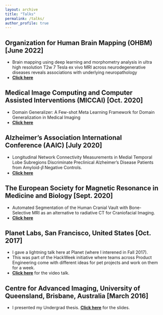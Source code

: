 ```yaml
---
layout: archive
title: "Talks"
permalink: /talks/
author_profile: true
---
```


<!--
## Introduction to Domain Adaptation and Generalization [2018]
* Research talk at several venues: School of Computer Science, Montreal AI Symposium, Montreal Neurological Institute and Imagia Inc., Montreal
* [**Click here**](https://drive.google.com/drive/folders/1t5yFeo0aNoC7E9l8lDRBM6itRiMSSG_Y?usp=sharing) for the slides. 
-->

<!--
## Montreal AI Symposium, Montreal, Canada [August 2018]
* Presented a poster on Modality Generalizer: A Meta Learning Framework for Domain Generalization in Medical Imaging
* [**Click here**](https://drive.google.com/file/d/1zBAKiiXr1-HIOd3-5-InWHX7zY48wDwW/view?usp=sharing) for the poster.
-->

## Organization for Human Brain Mapping (OHBM) [June 2022]
* Brain mapping using deep learning and morphometry analysis in ultra high resolution T2w 7 Tesla ex vivo MRI across neurodegenerative diseases reveals associations with underlying neuropathology
* [**Click here**](https://youtu.be/e1XtdM61gkY)


## Medical Image Computing and Computer Assisted Interventions (MICCAI) [Oct. 2020]
* Domain Generalizer: A Few-shot Meta Learning Framework for Domain Generalization in Medical Imaging 
* [**Click here**](https://youtu.be/I0UXB6zR-B4)

## Alzheimer’s Association International Conference (AAIC) [July 2020]
* Longitudinal Network Connectivity Measurements in Medial Temporal Lobe Subregions Discriminate
Preclinical Alzheimer’s Disease Patients from Amyloid-𝛽 Negative Controls.
* [**Click here**](https://youtu.be/ITVUuMJvQHY)

## The European Society for Magnetic Resonance in Medicine and Biology [Sept. 2020]
* Automated Segmentation of the Human Cranial Vault with Bone-Selective MRI as an alternative
to radiative CT for Craniofacial Imaging.
* [**Click here**](https://youtu.be/RyJ94sp24W0)

## Planet Labs, San Francisco, United States [Oct. 2017]
* I gave a lightning talk here at Planet (where I interened in Fall 2017).
* This was part of the HackWeek initiative where teams across Product Engineering come with different ideas for pet projects and work on them for a week.
* [**Click here**](https://drive.google.com/file/d/1lRjgYBsEVt6CLeuHT_QX0kLjKCS7RFAu/view?usp=sharing) for the video talk. 

## Centre for Advanced Imaging, University of Queensland, Brisbane, Australia [March 2016]
* I presented my Undergrad thesis. [**Click here**](https://drive.google.com/file/d/0B1xr2l_vl4kKS0poeTB3WEJIRmM/view?usp=sharing) for the slides.
